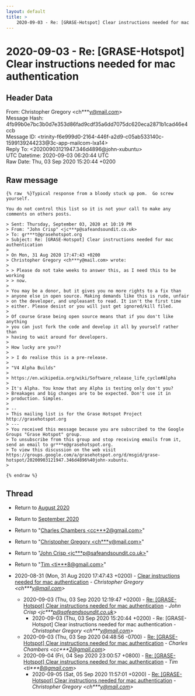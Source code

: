 ```yaml
---
layout: default
title: >
    2020-09-03 - Re: [GRASE-Hotspot] Clear instructions needed for mac authentication
---
```


# 2020-09-03 - Re: [GRASE-Hotspot] Clear instructions needed for mac authentication

## Header Data

From: Christopher Gregory \<ch***y@mail.com\><br>
Message Hash: 4fb99b0e7bc3b0d7e353d86fad9cdf35a6dd7075dc620eca2871b1cad46e4ccb<br>
Message ID: \<trinity-f6e999d0-2164-446f-a2d9-c05ab533140c-1599139244233@3c-app-mailcom-lxa14\><br>
Reply To: \<20200903121947.346d4896@john-xubuntu\><br>
UTC Datetime: 2020-09-03 06:20:44 UTC<br>
Raw Date: Thu, 03 Sep 2020 15:20:44 +0200<br>

## Raw message

```
{% raw  %}Typical response from a bloody stuck up pom.  Go screw yourself.

You do not control this list so it is not your call to make any comments on others posts.

> Sent: Thursday, September 03, 2020 at 10:19 PM
> From: "John Crisp" <jc***p@safeandsoundit.co.uk>
> To: gr***t@grasehotspot.org
> Subject: Re: [GRASE-Hotspot] Clear instructions needed for mac authentication
>
> On Mon, 31 Aug 2020 17:47:43 +0200
> Christopher Gregory <ch***y@mail.com> wrote:
>
> > Please do not take weeks to answer this, as I need this to be working
> > now.
>
> You may be a donor, but it gives you no more rights to a fix than
> anyone else in open source. Making demands like this is rude, unfair
> on the developer, and unpleasant to read. It isn't the first time
> either. Please desist or you will just get ignored/kill filed.
>
> Of course Grase being open source means that if you don't like anything
> you can just fork the code and develop it all by yourself rather than
> having to wait around for developers.
>
> How lucky are you??
>
> > I do realise this is a pre-release.
>
> "V4 Alpha Builds"
>
> https://en.wikipedia.org/wiki/Software_release_life_cycle#Alpha
>
> It's Alpha. You know that any Alpha is testing only don't you?
> Breakages and big changes are to be expected. Don't use it in
> production. Simples.
>
> --
> This mailing list is for the Grase Hotspot Project http://grasehotspot.org
> ---
> You received this message because you are subscribed to the Google Groups "Grase Hotspot" group.
> To unsubscribe from this group and stop receiving emails from it, send an email to gr***e@grasehotspot.org.
> To view this discussion on the web visit https://groups.google.com/a/grasehotspot.org/d/msgid/grase-hotspot/20200903121947.346d4896%40john-xubuntu.
>

{% endraw %}
```

## Thread

+ Return to [August 2020](/archive/2020/08)
+ Return to [September 2020](/archive/2020/09)

+ Return to "[Charles Chambers <cc***2<span>@</span>gmail.com>](/authors/cc___2_at_gmail_com)"
+ Return to "[Christopher Gregory <ch***y<span>@</span>mail.com>](/authors/ch___y_at_mail_com)"
+ Return to "[John Crisp <jc***p<span>@</span>safeandsoundit.co.uk>](/authors/jc___p_at_safeandsoundit_co_uk)"
+ Return to "[Tim <ti***8<span>@</span>gmail.com>](/authors/ti___8_at_gmail_com)"

+ 2020-08-31 (Mon, 31 Aug 2020 17:47:43 +0200) - [Clear instructions needed for mac authentication](/archive/2020/08/36abf9dd1495196b6862dc6bf26b6d37d0175791a3401c68e0dd07be40cf6e0e) - _Christopher Gregory \<ch***y@mail.com\>_
  + 2020-09-03 (Thu, 03 Sep 2020 12:19:47 +0200) - [Re: [GRASE-Hotspot] Clear instructions needed for mac authentication](/archive/2020/09/38d6e50abe37365df9dc595a9e034512e7d310ef8b5cb72526abe063d80f6ad9) - _John Crisp \<jc***p@safeandsoundit.co.uk\>_
    + 2020-09-03 (Thu, 03 Sep 2020 15:20:44 +0200) - Re: [GRASE-Hotspot] Clear instructions needed for mac authentication - _Christopher Gregory \<ch***y@mail.com\>_
  + 2020-09-03 (Thu, 03 Sep 2020 04:48:56 -0700) - [Re: [GRASE-Hotspot] Clear instructions needed for mac authentication](/archive/2020/09/c9971e71bbd5a38ffe9f8bf4d0bdfcc73f6b3af36c1a4b502c2633b5b76cb2da) - _Charles Chambers \<cc***2@gmail.com\>_
  + 2020-09-04 (Fri, 04 Sep 2020 23:00:57 +0800) - [Re: [GRASE-Hotspot] Clear instructions needed for mac authentication](/archive/2020/09/29ae0111d94243ee9131fb95ef43cba16aadde22dab98df5c0b840bc0e82a1fb) - _Tim \<ti***8@gmail.com\>_
    + 2020-09-05 (Sat, 05 Sep 2020 11:57:01 +0200) - [Re: [GRASE-Hotspot] Clear instructions needed for mac authentication](/archive/2020/09/55064788f2bed70826527d00ea02c890a061e7f15053d16c072533e3ec8bf92d) - _Christopher Gregory \<ch***y@mail.com\>_

